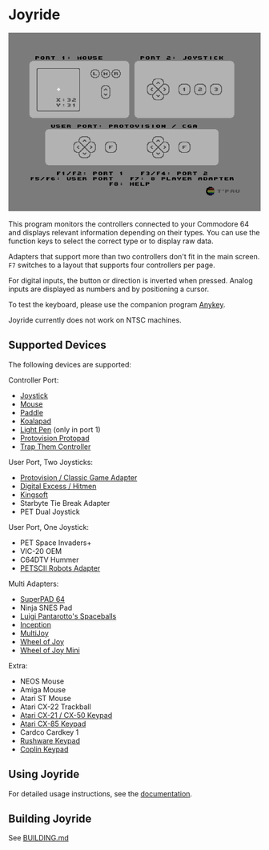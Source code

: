 # Joyride

![Screenshot](screenshot.png)

This program monitors the controllers connected to your Commodore 64 and displays relevant information depending on their types. You can use the function keys to select the correct type or to display raw data.

Adapters that support more than two controllers don't fit in the main screen. `F7` switches to a layout that supports four controllers per page.

For digital inputs, the button or direction is inverted when pressed. Analog inputs are displayed as numbers and by positioning a cursor.

To test the keyboard, please use the companion program [Anykey](https://github.com/T-Pau/Anykey).

Joyride currently does not work on NTSC machines.

## Supported Devices

The following devices are supported:

Controller Port:
- [Joystick](https://www.c64-wiki.com/wiki/Joystick)
- [Mouse](https://www.c64-wiki.com/wiki/Mouse_1351)
- [Paddle](https://www.c64-wiki.com/wiki/Paddle)
- [Koalapad](https://en.wikipedia.org/wiki/KoalaPad)
- [Light Pen](https://www.c64-wiki.com/wiki/Light_pen) (only in port 1)
- [Protovision Protopad](https://www.protovision.games/shop/protopad/protopad.php)
- [Trap Them Controller](https://www.polyplay.xyz/Trap-Them-Controller-Commodore-64)

User Port, Two Joysticks:
- [Protovision / Classic Game Adapter](https://www.protovision.games/hardw/4_player.php)
- [Digital Excess / Hitmen](https://hitmen.c02.at/files/hardware/4player/4player.txt)
- [Kingsoft](https://www.synnes.org/c64/c64_joy_adapter_schematics.html)
- Starbyte Tie Break Adapter
- PET Dual Joystick

User Port, One Joystick:
- PET Space Invaders+
- VIC-20 OEM
- C64DTV Hummer
- [PETSCII Robots Adapter](https://texelec.com/product/snes-adapter-commodore/)

Multi Adapters:
- [SuperPAD 64](https://www.polyplay.xyz/SuperPad64-8-Spieler-Interface-Commodore-64)
- Ninja SNES Pad
- [Luigi Pantarotto's Spaceballs](https://www.synnes.org/c64/c64_joy_adapter_schematics.html)
- [Inception](http://www.c64.cz/index.php?static=inception)
- [MultiJoy](http://www.multijoy.net)
- [Wheel of Joy](https://github.com/SukkoPera/WheelOfJoy)
- [Wheel of Joy Mini](https://github.com/SukkoPera/WheelOfJoyMini)

Extra:
- NEOS Mouse
- Amiga Mouse
- Atari ST Mouse
- Atari CX-22 Trackball
- [Atari CX-21 / CX-50 Keypad](https://github.com/tebl/A2600-Keyboard)
- [Atari CX-85 Keypad](https://www.atariwiki.org/wiki/Wiki.jsp?page=AtariCX85)
- Cardco Cardkey 1
- [Rushware Keypad](https://www.c64-wiki.com/wiki/Rushware_keypad)
- [Coplin Keypad](http://oldcomputer.info/hacks/numpad64/index.htm)


## Using Joyride

For detailed usage instructions, see the [documentation](Documentation/Joyride.md).


## Building Joyride

See [BUILDING.md](BUILDING.md)
